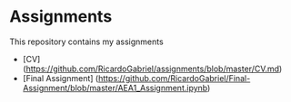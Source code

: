 # Assignments
This repository contains my assignments

* [CV] (https://github.com/RicardoGabriel/assignments/blob/master/CV.md)
* [Final Assignment] (https://github.com/RicardoGabriel/Final-Assignment/blob/master/AEA1_Assignment.ipynb)
